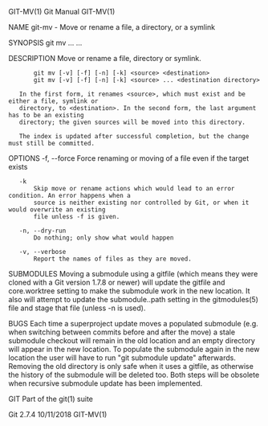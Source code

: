 GIT-MV(1)                                     Git Manual                                     GIT-MV(1)

NAME
       git-mv - Move or rename a file, a directory, or a symlink

SYNOPSIS
       git mv <options>... <args>...

DESCRIPTION
       Move or rename a file, directory or symlink.

           git mv [-v] [-f] [-n] [-k] <source> <destination>
           git mv [-v] [-f] [-n] [-k] <source> ... <destination directory>

       In the first form, it renames <source>, which must exist and be either a file, symlink or
       directory, to <destination>. In the second form, the last argument has to be an existing
       directory; the given sources will be moved into this directory.

       The index is updated after successful completion, but the change must still be committed.

OPTIONS
       -f, --force
           Force renaming or moving of a file even if the target exists

       -k
           Skip move or rename actions which would lead to an error condition. An error happens when a
           source is neither existing nor controlled by Git, or when it would overwrite an existing
           file unless -f is given.

       -n, --dry-run
           Do nothing; only show what would happen

       -v, --verbose
           Report the names of files as they are moved.

SUBMODULES
       Moving a submodule using a gitfile (which means they were cloned with a Git version 1.7.8 or
       newer) will update the gitfile and core.worktree setting to make the submodule work in the new
       location. It also will attempt to update the submodule.<name>.path setting in the gitmodules(5)
       file and stage that file (unless -n is used).

BUGS
       Each time a superproject update moves a populated submodule (e.g. when switching between
       commits before and after the move) a stale submodule checkout will remain in the old location
       and an empty directory will appear in the new location. To populate the submodule again in the
       new location the user will have to run "git submodule update" afterwards. Removing the old
       directory is only safe when it uses a gitfile, as otherwise the history of the submodule will
       be deleted too. Both steps will be obsolete when recursive submodule update has been
       implemented.

GIT
       Part of the git(1) suite

Git 2.7.4                                     10/11/2018                                     GIT-MV(1)
